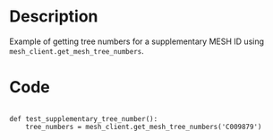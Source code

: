 # Description
Example of getting tree numbers for a supplementary MESH ID using `mesh_client.get_mesh_tree_numbers`.

# Code
```

def test_supplementary_tree_number():
    tree_numbers = mesh_client.get_mesh_tree_numbers('C009879')

```
